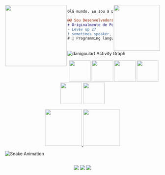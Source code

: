 
<img align="right" height="150" src="https://media.giphy.com/media/vvcvtGPa4hSiN4TgeY/giphy.gif"/>
<img align="left" height="200" src="https://media.giphy.com/media/ao9DUiTKH60XS/giphy.gif"/>

```diff
Olá mundo, Eu sou a Dani 👩‍💻.

@@ Sou Desenvolvedora Java FullStack Jr @@
+ Originalmente de Porto Alegre, atualmente em São Paulo-SP 🇧🇷.
- Levev up 27
! sometimes speaker, always bad jokes
# 📖 Programming languages, functional, web development
```
  <img alt="danigoulart Activity Graph" src="https://activity-graph.herokuapp.com/graph?username=danigoulart&custom_title=danigoulart%27s%20Contribution%20Graph&bg_color=121214&color=737380&line=28203e&point=8257e5&hide_border=true" />
    


<Youre doing great>
<Good things will come to you>
<Drink water and stay awesome>

<div class="languages-ctn">
 <p align="center">
  <img width="70" height="70" src="https://cdn.jsdelivr.net/gh/devicons/devicon/icons/javascript/javascript-original.svg" />
  <img width="70" height="70" src="https://cdn.jsdelivr.net/gh/devicons/devicon/icons/css3/css3-plain-wordmark.svg" />
  <img width="70" height="70" src="https://cdn.jsdelivr.net/gh/devicons/devicon/icons/html5/html5-plain-wordmark.svg" />
  <img width="70" height="70" src="https://cdn.jsdelivr.net/gh/devicons/devicon/icons/react/react-original.svg" />
  <img width="70" height="70" src="https://cdn.jsdelivr.net/gh/devicons/devicon/icons/java/java-original-wordmark.svg" />
  <img width="70" height="70" src="https://cdn.jsdelivr.net/gh/devicons/devicon/icons/mysql/mysql-original-wordmark.svg" /><br>


 <p align="center">
  <a href="https://github.com/danigoulart">
    <img height="120em" src="https://github-readme-stats.vercel.app/api?username=danigoulart&theme=dracula&show_icons=true" />
    <img height="120em" src="https://github-readme-stats.vercel.app/api/top-langs/?username=danigoulart&layout=compact&langs_count=7&theme=dracula"/>  
  </a>
  
</div>


![Snake Animation](https://github.com/danigoulart/danigoulart/blob/output/github-contribution-grid-snake.svg)
<div align="center">
 
  
  ##
 
<div align="center"> 
  <a href="https://instagram.com/joaovic2k_" target="_blank"><img src="https://img.shields.io/badge/-Instagram-%23E4405F?style=for-the-badge&logo=instagram&logoColor=white" target="_blank"></a>
  <a href = "mailto:joaovictorca2004@gmail.com"><img src="https://img.shields.io/badge/-Gmail-%23333?style=for-the-badge&logo=gmail&logoColor=white" target="_blank"></a>
 <a href="https://www.linkedin.com/in/danigoulart/" target="_blank">
  <img src="https://img.shields.io/badge/LinkedIn-0077B5?style=for-the-badge&logo=linkedin&logoColor=white" />
</a>
  
